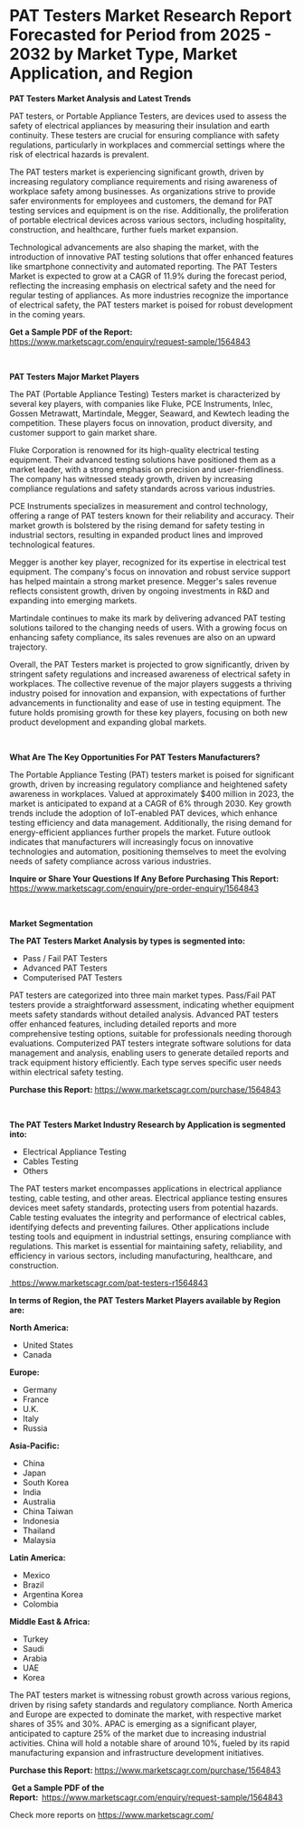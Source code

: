 <p><h1>PAT Testers Market Research Report Forecasted for Period from 2025 -  2032 by Market Type, Market Application, and Region</h1></p><p><strong>PAT Testers Market Analysis and Latest Trends</strong></p>
<p><p>PAT testers, or Portable Appliance Testers, are devices used to assess the safety of electrical appliances by measuring their insulation and earth continuity. These testers are crucial for ensuring compliance with safety regulations, particularly in workplaces and commercial settings where the risk of electrical hazards is prevalent.</p><p>The PAT testers market is experiencing significant growth, driven by increasing regulatory compliance requirements and rising awareness of workplace safety among businesses. As organizations strive to provide safer environments for employees and customers, the demand for PAT testing services and equipment is on the rise. Additionally, the proliferation of portable electrical devices across various sectors, including hospitality, construction, and healthcare, further fuels market expansion.</p><p>Technological advancements are also shaping the market, with the introduction of innovative PAT testing solutions that offer enhanced features like smartphone connectivity and automated reporting. The PAT Testers Market is expected to grow at a CAGR of 11.9% during the forecast period, reflecting the increasing emphasis on electrical safety and the need for regular testing of appliances. As more industries recognize the importance of electrical safety, the PAT testers market is poised for robust development in the coming years.</p></p>
<p><strong>Get a Sample PDF of the Report:&nbsp;</strong> <a href="https://www.marketscagr.com/enquiry/request-sample/1564843?utm_campaign=2480&utm_medium=2&utm_source=Github&utm_content=ia&utm_term=11042025&utm_id=pat-testers">https://www.marketscagr.com/enquiry/request-sample/1564843</a></p>
<p>&nbsp;</p>
<p><strong>PAT Testers Major Market Players</strong></p>
<p><p>The PAT (Portable Appliance Testing) Testers market is characterized by several key players, with companies like Fluke, PCE Instruments, Inlec, Gossen Metrawatt, Martindale, Megger, Seaward, and Kewtech leading the competition. These players focus on innovation, product diversity, and customer support to gain market share.</p><p>Fluke Corporation is renowned for its high-quality electrical testing equipment. Their advanced testing solutions have positioned them as a market leader, with a strong emphasis on precision and user-friendliness. The company has witnessed steady growth, driven by increasing compliance regulations and safety standards across various industries.</p><p>PCE Instruments specializes in measurement and control technology, offering a range of PAT testers known for their reliability and accuracy. Their market growth is bolstered by the rising demand for safety testing in industrial sectors, resulting in expanded product lines and improved technological features.</p><p>Megger is another key player, recognized for its expertise in electrical test equipment. The company's focus on innovation and robust service support has helped maintain a strong market presence. Megger's sales revenue reflects consistent growth, driven by ongoing investments in R&D and expanding into emerging markets.</p><p>Martindale continues to make its mark by delivering advanced PAT testing solutions tailored to the changing needs of users. With a growing focus on enhancing safety compliance, its sales revenues are also on an upward trajectory.</p><p>Overall, the PAT Testers market is projected to grow significantly, driven by stringent safety regulations and increased awareness of electrical safety in workplaces. The collective revenue of the major players suggests a thriving industry poised for innovation and expansion, with expectations of further advancements in functionality and ease of use in testing equipment. The future holds promising growth for these key players, focusing on both new product development and expanding global markets.</p></p>
<p>&nbsp;</p>
<p><strong>What Are The Key Opportunities For PAT Testers Manufacturers?</strong></p>
<p><p>The Portable Appliance Testing (PAT) testers market is poised for significant growth, driven by increasing regulatory compliance and heightened safety awareness in workplaces. Valued at approximately $400 million in 2023, the market is anticipated to expand at a CAGR of 6% through 2030. Key growth trends include the adoption of IoT-enabled PAT devices, which enhance testing efficiency and data management. Additionally, the rising demand for energy-efficient appliances further propels the market. Future outlook indicates that manufacturers will increasingly focus on innovative technologies and automation, positioning themselves to meet the evolving needs of safety compliance across various industries.</p></p>
<p><strong>Inquire or Share Your Questions If Any Before Purchasing This Report:</strong> <a href="https://www.marketscagr.com/enquiry/pre-order-enquiry/1564843?utm_campaign=2480&utm_medium=2&utm_source=Github&utm_content=ia&utm_term=11042025&utm_id=pat-testers">https://www.marketscagr.com/enquiry/pre-order-enquiry/1564843</a></p>
<p>&nbsp;</p>
<p><strong>Market Segmentation</strong></p>
<p><strong>The PAT Testers Market Analysis by types is segmented into:</strong></p>
<p><ul><li>Pass / Fail PAT Testers</li><li>Advanced PAT Testers</li><li>Computerised PAT Testers</li></ul></p>
<p><p>PAT testers are categorized into three main market types. Pass/Fail PAT testers provide a straightforward assessment, indicating whether equipment meets safety standards without detailed analysis. Advanced PAT testers offer enhanced features, including detailed reports and more comprehensive testing options, suitable for professionals needing thorough evaluations. Computerized PAT testers integrate software solutions for data management and analysis, enabling users to generate detailed reports and track equipment history efficiently. Each type serves specific user needs within electrical safety testing.</p></p>
<p><strong>Purchase this Report:&nbsp;</strong><a href="https://www.marketscagr.com/purchase/1564843?utm_campaign=2480&utm_medium=2&utm_source=Github&utm_content=ia&utm_term=11042025&utm_id=pat-testers">https://www.marketscagr.com/purchase/1564843</a></p>
<p>&nbsp;</p>
<p><strong>The PAT Testers Market Industry Research by Application is segmented into:</strong></p>
<p><ul><li>Electrical Appliance Testing</li><li>Cables Testing</li><li>Others</li></ul></p>
<p><p>The PAT testers market encompasses applications in electrical appliance testing, cable testing, and other areas. Electrical appliance testing ensures devices meet safety standards, protecting users from potential hazards. Cable testing evaluates the integrity and performance of electrical cables, identifying defects and preventing failures. Other applications include testing tools and equipment in industrial settings, ensuring compliance with regulations. This market is essential for maintaining safety, reliability, and efficiency in various sectors, including manufacturing, healthcare, and construction.</p></p>
<p><a href="https://www.marketscagr.com/pat-testers-r1564843?utm_campaign=2480&utm_medium=2&utm_source=Github&utm_content=ia&utm_term=11042025&utm_id=pat-testers">&nbsp;https://www.marketscagr.com/pat-testers-r1564843</a></p>
<p><strong>In terms of Region, the PAT Testers Market Players available by Region are:</strong></p>
<p>
    <p> <strong> North America: </strong>
        <ul>
            <li>United States</li>
            <li>Canada</li>
        </ul>
        </p> 
    <p> <strong> Europe: </strong>
        <ul>
            <li>Germany</li>
            <li>France</li>
            <li>U.K.</li>
            <li>Italy</li>
            <li>Russia</li>
        </ul>
        </p> 
    <p> <strong> Asia-Pacific: </strong>
        <ul>
            <li>China</li>
            <li>Japan</li>
            <li>South Korea</li>
            <li>India</li>
            <li>Australia</li>
            <li>China Taiwan</li>
            <li>Indonesia</li>
            <li>Thailand</li>
            <li>Malaysia</li>
        </ul>
        </p> 
    <p> <strong> Latin America: </strong>
        <ul>
            <li>Mexico</li>
            <li>Brazil</li>
            <li>Argentina Korea</li>
            <li>Colombia</li>
        </ul>
        </p> 
    <p> <strong> Middle East & Africa: </strong>
        <ul>
            <li>Turkey</li>
            <li>Saudi</li>
            <li>Arabia</li>
            <li>UAE</li>
            <li>Korea</li>
        </ul>
    </p>
    </p>
<p><p>The PAT testers market is witnessing robust growth across various regions, driven by rising safety standards and regulatory compliance. North America and Europe are expected to dominate the market, with respective market shares of 35% and 30%. APAC is emerging as a significant player, anticipated to capture 25% of the market due to increasing industrial activities. China will hold a notable share of around 10%, fueled by its rapid manufacturing expansion and infrastructure development initiatives.</p></p>
<p><strong>Purchase this Report: </strong><a href="https://www.marketscagr.com/purchase/1564843?utm_campaign=2480&utm_medium=2&utm_source=Github&utm_content=ia&utm_term=11042025&utm_id=pat-testers">https://www.marketscagr.com/purchase/1564843</a></p>
<p>&nbsp;<strong>Get a Sample PDF of the Report:&nbsp;&nbsp;</strong><a href="https://www.marketscagr.com/enquiry/request-sample/1564843?utm_campaign=2480&utm_medium=2&utm_source=Github&utm_content=ia&utm_term=11042025&utm_id=pat-testers">https://www.marketscagr.com/enquiry/request-sample/1564843</a></p>
<p><strong></strong></p>
<p>Check more reports on <a href="https://www.marketscagr.com/?utm_campaign=2480&utm_medium=2&utm_source=Github&utm_content=ia&utm_term=11042025&utm_id=pat-testers">https://www.marketscagr.com/</a></p>